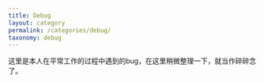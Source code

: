 ```yaml
---
title: Debug
layout: category
permalink: /categories/debug/
taxonomy: debug
---
```

这里是本人在平常工作的过程中遇到的bug，在这里稍微整理一下，就当作碎碎念了。
